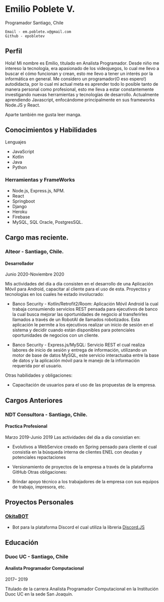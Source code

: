 # Emilio Poblete V.
Programador
Santiago, Chile

    Email - em.poblete.v@gmail.com
    Github - epobletev
## Perfil
Hola! Mi nombre es Emilio, titulado en Analista Programador.
Desde niño me intereso la tecnología, era apasionado de los videojuegos, lo cual me llevo a buscar el cómo funcionan y crean, esto me llevo a tener un interés por la informática en general.
Me considero un programador(O eso espero!) autodidacta, por lo cual mi actual meta es aprender todo lo posible tanto de manera personal como profesional, esto me lleva a estar constantemente investigando nuevas herramientas y tecnologías de desarrollo. 
Actualmente aprendiendo Javascript, enfocándome principalmente en sus frameworks Node.JS y React.

Aparte también me gusta leer manga.


## Conocimientos y Habilidades
Lenguajes
   - JavaScript
   - Kotlin
   - Java
   - Python
### Herramientas y FrameWorks
   - Node.js, Express.js, NPM.
   - React
   - Springboot
   - Django
   - Heroku
   - Firebase
   - MySQL, SQL Oracle, PostgresSQL.
## Cargo mas reciente.

 ### Alteor - Santiago, Chile.
 
 #### Desarrollador 
   Junio 2020-Noviembre 2020
   
  Mis actividades del día a día consisten en el desarrollo de una Aplicación Móvil para Android, capacitar al cliente para el uso de esta. Proyectos y tecnologías en los cuales he estado involucrado:
   - Banco Security - Kotlin/Retrofit2/Room: Aplicación Móvil Android la cual trabaja consumiendo servicios REST pensada para ejecutivos de banco la cual busca mejorar las oportunidades de negocio al transferirles llamados a través de un RobotAI de llamados robotizados. Esta aplicación le permite a los ejecutivos realizar un inicio de sesión en el sistema y decidir cuando están disponibles para potenciales oportunidades de negocios con un cliente.
   
   - Banco Security - Express.js/MySQL: Servicio REST el cual realiza labores de inicio de sesión y entrega de información, utilizando un motor de base de datos MySQL, este servicio interactuaba entre la base de datos y la aplicación móvil para le manejo de la información requerida por el usuario.
   
   Otras habilidades y obligaciones:
   - Capacitación de usuarios para el uso de las propuestas de la empresa.
## Cargos Anteriores

### NDT Consultora - Santiago, Chile.

 #### Practica Profesional
  Marzo 2019-Junio 2019
Las actividades del día a día consistían en:
   - Evolutivos a WebService creado en Spring pensado para cliente el cual consistía en la búsqueda interna de clientes ENEL con deudas y potenciales repactaciones
   - Versionamiento de proyectos de la empresa a través de la plataforma GitHub
Otras obligaciones:

  - Brindar apoyo técnico a los trabajadores de la empresa con sus equipos de trabajo, impresora, etc.
## Proyectos Personales
### [OkitaBOT](https://github.com/epobletev/OkitaBOT "OkitaBot")
  - Bot para la plataforma Discord el cual utiliza la libreria [Discord.JS](https://discord.js.org/#/)
  
## Educación
### Duoc UC - Santiago, Chile
#### Analista Programador Computacional
 2017– 2019

Titulado de la carrera Analista Programador Computacional en la Institución Duoc UC en la sede San Joaquín.
